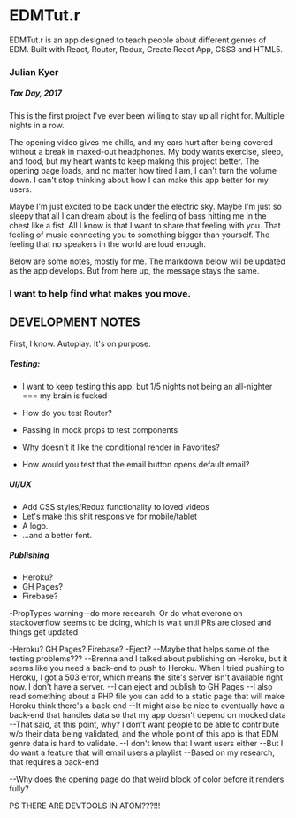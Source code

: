 # EDMTut.r

EDMTut.r is an app designed to teach people about different genres of EDM.
Built with React, Router, Redux, Create React App, CSS3 and HTML5.

### Julian Kyer 
##### Tax Day, 2017

This is the first project I've ever been willing to stay up all night for. Multiple nights in a row. 

The opening video gives me chills, and my ears hurt after being covered without a break in maxed-out headphones. My body wants exercise, sleep, and food, but my heart wants to keep making this project better. The opening page loads, and no matter how tired I am, I can't turn the volume down. I can't stop thinking about how I can make this app better for my users.

Maybe I'm just excited to be back under the electric sky. Maybe I'm just so sleepy that all I can dream about is the feeling of bass hitting me in the chest like a fist. All I know is that I want to share that feeling with you. That feeling of music connecting you to something bigger than yourself. The feeling that no speakers in the world are loud enough.

Below are some notes, mostly for me. The markdown below will be updated as the app develops. But from here up, the message stays the same. 
### I want to help find what makes you move.

## DEVELOPMENT NOTES 

First, I know. Autoplay. It's on purpose.

##### Testing:
* I want to keep testing this app, but 1/5 nights not being an all-nighter === my brain is fucked

* How do you test Router?

* Passing in mock props to test components

* Why doesn't it like the conditional render in Favorites?

* How would you test that the email button opens default email?

##### UI/UX
* Add CSS styles/Redux functionality to loved videos
* Let's make this shit responsive for mobile/tablet
* A logo.
* ...and a better font.

##### Publishing 
* Heroku?
* GH Pages? 
* Firebase?



-PropTypes warning--do more research. Or do what everone on stackoverflow seems
 to be doing, which is wait until PRs are closed and things get updated
 
-Heroku? GH Pages? Firebase?
-Eject? 
--Maybe that helps some of the testing problems???
--Brenna and I talked about publishing on Heroku, but it seems like you need
  a back-end to push to Heroku. When I tried pushing to Heroku, I got a 503 error, 
  which means the site's server isn't available right now. I don't have a server.
  --I can eject and publish to GH Pages
  --I also read something about a PHP file you can add to a static page that will
    make Heroku think there's a back-end
  --It might also be nice to eventually have a back-end that handles data so that 
    my app doesn't depend on mocked data
    --That said, at this point, why? I don't want people to be able to contribute w/o
      their data being validated, and the whole point of this app is that EDM genre 
      data is hard to validate.
    --I don't know that I want users either
    --But I do want a feature that will email users a playlist
      --Based on my research, that requires a back-end
      
--Why does the opening page do that weird block of color before it renders fully?

PS THERE ARE DEVTOOLS IN ATOM???!!!

